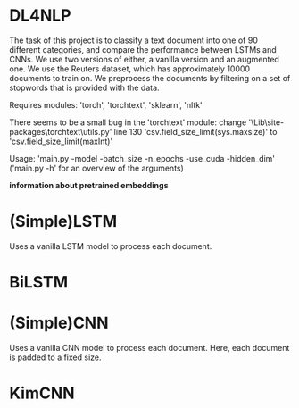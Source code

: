 # DL4NLP

The task of this project is to classify a text document into one of 90 different categories, and compare the performance between LSTMs and CNNs. We use two versions of either, a vanilla version and an augmented one.
We use the Reuters dataset, which has approximately 10000 documents to train on.
We preprocess the documents by filtering on a set of stopwords that is provided with the data.

Requires modules: 'torch', 'torchtext', 'sklearn', 'nltk'

There seems to be a small bug in the 'torchtext' module:
change '<python install folder>\Lib\site-packages\torchtext\utils.py' line 130 'csv.field_size_limit(sys.maxsize)' to 'csv.field_size_limit(maxInt)'


Usage: 'main.py -model -batch_size -n_epochs -use_cuda -hidden_dim'
('main.py -h' for an overview of the arguments)

**information about pretrained embeddings**

# (Simple)LSTM
Uses a vanilla LSTM model to process each document.

# BiLSTM

# (Simple)CNN
Uses a vanilla CNN model to process each document. Here, each document is padded to a fixed size.

# KimCNN
